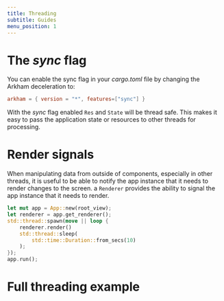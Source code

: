```yaml
---
title: Threading
subtitle: Guides
menu_position: 1
---
```



# The _sync_ flag 

You can enable the sync flag in your _cargo.toml_ file by changing the Arkham deceleration to:

```Toml
arkham = { version = "*", features=["sync"] }
```

With the _sync_ flag enabled `Res` and `State` will be thread safe. This makes it easy to pass the application state or resources to other threads for processing.

# Render signals

When manipulating data from outside of components, especially in other threads, it is useful to be able to notify the app instance that it needs to render changes to the screen. a `Renderer` provides the ability to signal the app instance that it needs to render.


```Rust
let mut app = App::new(root_view);
let renderer = app.get_renderer();
std::thread::spawn(move || loop {
    renderer.render()
    std::thread::sleep(
        std::time::Duration::from_secs(10)
    );
});
app.run();
```

# Full threading example

<CodeFile file="../examples/threading.rs" />




